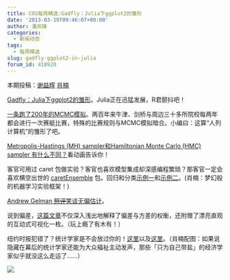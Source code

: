 ```yaml
---
title: COS每周精选:Gadfly：Julia下ggplot2的雏形
date: '2013-03-19T09:46:07+00:00'
author: 潘岚锋
categories:
  - 新闻动态
tags:
  - 每周精选
slug: gadfly-ggplot2-in-julia
forum_id: 418920
---
```


本期投稿：[谢益辉](http://yihui.name/) [肖楠](http://www.road2stat.com/)

[Gadfly：Julia下ggplot2的雏形](http://dcjones.github.com/Gadfly.jl/doc/)。Julia正在迅猛发展，R君颤抖吧！

[一条跑了200年的MCMC模拟](http://inference.quora.com/The-longest-running-Markov-Chain-Monte-Carlo-simulation-in-the-world-Bumps-races-since-1815)。两百年来牛津、剑桥与周边三十多所院校每两年都会进行一次赛艇比赛，特殊的比赛规则与MCMC模拟暗合。小编曰：这算“人列计算机”的雏形了吧。

[Metropolis-Hastings (MH) sampler和Hamiltonian Monte Carlo (HMC) sampler 有什么不同？](http://v.youku.com/v_show/id_XNTI4NTkyNzc2.html)看动画告诉你！
<!--more-->

客官可用过 caret 包做实验？客官也喜欢模型集成却深感编程繁琐？那客官一定会喜欢横空出世的 [caretEnsemble](https://github.com/zachmayer/caretEnsemble) 包。回归和分类[示例一](http://moderntoolmaking.blogspot.com/2013/03/new-package-for-ensembling-r-models.html)和[示例二](http://moderntoolmaking.blogspot.com/2013/03/caretensemble-classification-example.html)。(肖楠：梦幻般的机器学习实验框架！)

[Andrew Gelman ~~怒评~~笑谈无偏估计](http://andrewgelman.com/2013/03/14/everyones-trading-bias-for-variance-at-some-point-its-just-done-at-different-places-in-the-analyses/)。

说到偏差，[这篇文章](http://scott.fortmann-roe.com/docs/BiasVariance.html)不仅深入浅出地解释了偏差与方差的权衡，还附赠了漂亮直观的互动式可视化一枚。（玩上瘾了有木有！）

纽约时报犯错了？统计学家是不会放过你的！[这里](http://andrewgelman.com/2013/03/12/misunderstanding-the-p-value/)以及[这里](http://normaldeviate.wordpress.com/2013/03/14/double-misunderstandings-about-p-values/)。（肖楠配图：如果说隐藏在幕后的统计学家还能为大众福祉主动发声，那些「只为自己带盐」的经济学家似乎就没这么走运了……）

![](http://i.imgur.com/cvaUKhy.gif)
